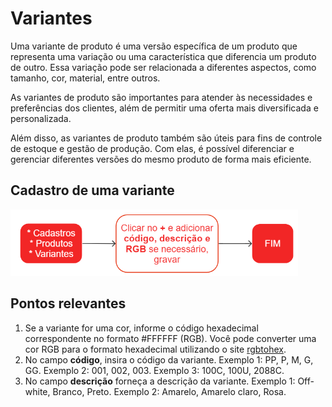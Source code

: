 # Variantes

Uma variante de produto é uma versão específica de um produto que representa uma variação ou uma característica que diferencia um produto de outro. Essa variação pode ser relacionada a diferentes aspectos, como tamanho, cor, material, entre outros.

As variantes de produto são importantes para atender às necessidades e preferências dos clientes, além de permitir uma oferta mais diversificada e personalizada.

Além disso, as variantes de produto também são úteis para fins de controle de estoque e gestão de produção. Com elas, é possível diferenciar e gerenciar diferentes versões do mesmo produto de forma mais eficiente.

## Cadastro de uma variante

![Cadastro - Variante](productVariant.png)

## Pontos relevantes

1. Se a variante for uma cor, informe o código hexadecimal correspondente no formato #FFFFFF (RGB).
Você pode converter uma cor RGB para o formato hexadecimal utilizando o site [rgbtohex](https://www.rgbtohex.net/).
1. No campo **código**, insira o código da variante.
     Exemplo 1: PP, P, M, G, GG.
     Exemplo 2: 001, 002, 003.
     Exemplo 3: 100C, 100U, 2088C.
1. No campo **descrição** forneça a descrição da variante.
     Exemplo 1: Off-white, Branco, Preto.
     Exemplo 2: Amarelo, Amarelo claro, Rosa.